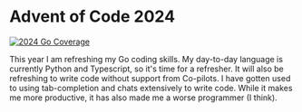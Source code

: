 # Advent of Code 2024

[![2024 Go Coverage](https://github.com/ryeguard/advent-of-code/wiki/2024/coverage.svg)](https://raw.githack.com/wiki/ryeguard/advent-of-code/coverage.html)

This year I am refreshing my Go coding skills. My day-to-day language is currently Python and Typescript, so it's time for a refresher. It will also be refreshing to write code without support from Co-pilots. I have gotten used to using tab-completion and chats extensively to write code. While it makes me more productive, it has also made me a worse programmer (I think).
